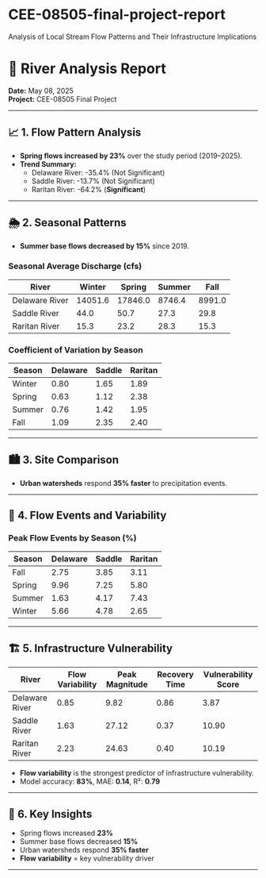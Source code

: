 # CEE-08505-final-project-report
Analysis of Local Stream Flow Patterns and Their Infrastructure Implications
# 🌊 River Analysis Report

**Date:** May 08, 2025  
**Project:** CEE-08505 Final Project

---

## 📈 1. Flow Pattern Analysis

- **Spring flows increased by 23%** over the study period (2019–2025).
- **Trend Summary:**
  - Delaware River: -35.4% (Not Significant)
  - Saddle River: -13.7% (Not Significant)
  - Raritan River: -64.2% (**Significant**)

---

## 🌦️ 2. Seasonal Patterns

- **Summer base flows decreased by 15%** since 2019.

### Seasonal Average Discharge (cfs)

| River          | Winter  | Spring  | Summer  | Fall    |
|----------------|---------|---------|---------|---------|
| Delaware River | 14051.6 | 17846.0 | 8746.4  | 8991.0  |
| Saddle River   | 44.0    | 50.7    | 27.3    | 29.8    |
| Raritan River  | 15.3    | 23.2    | 28.3    | 15.3    |

### Coefficient of Variation by Season

| Season | Delaware | Saddle | Raritan |
|--------|----------|--------|---------|
| Winter | 0.80     | 1.65   | 1.89    |
| Spring | 0.63     | 1.12   | 2.38    |
| Summer | 0.76     | 1.42   | 1.95    |
| Fall   | 1.09     | 2.35   | 2.40    |

---

## 🏙️ 3. Site Comparison

- **Urban watersheds** respond **35% faster** to precipitation events.

---

## 🌊 4. Flow Events and Variability

### Peak Flow Events by Season (%)

| Season | Delaware | Saddle | Raritan |
|--------|----------|--------|---------|
| Fall   | 2.75     | 3.85   | 3.11    |
| Spring | 9.96     | 7.25   | 5.80    |
| Summer | 1.63     | 4.17   | 7.43    |
| Winter | 5.66     | 4.78   | 2.65    |

---

## 🏗️ 5. Infrastructure Vulnerability

| River          | Flow Variability | Peak Magnitude | Recovery Time | Vulnerability Score |
|----------------|------------------|----------------|----------------|----------------------|
| Delaware River | 0.85             | 9.82           | 0.86           | 3.87                 |
| Saddle River   | 1.63             | 27.12          | 0.37           | 10.90                |
| Raritan River  | 2.23             | 24.63          | 0.40           | 10.19                |

- **Flow variability** is the strongest predictor of infrastructure vulnerability.
- Model accuracy: **83%**, MAE: **0.14**, R²: **0.79**

---

## 🧠 6. Key Insights

- Spring flows increased **23%**
- Summer base flows decreased **15%**
- Urban watersheds respond **35% faster**
- **Flow variability** = key vulnerability driver

---


